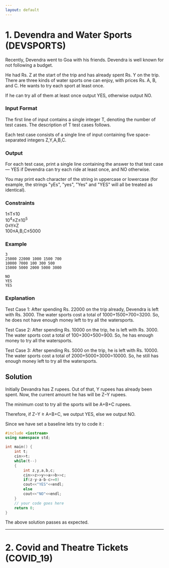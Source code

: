 ```yaml
---
layout: default
---
```


# 1. Devendra and Water Sports (DEVSPORTS)

Recently, Devendra went to Goa with his friends. Devendra is well known for not following a budget.

He had Rs. Z at the start of the trip and has already spent Rs. Y on the trip. There are three kinds of water sports one can enjoy, with prices Rs. A, B, and C. He wants to try each sport at least once.

If he can try all of them at least once output YES, otherwise output NO.

### Input Format
The first line of input contains a single integer T, denoting the number of test cases. The description of T test cases follows.

Each test case consists of a single line of input containing five space-separated integers Z,Y,A,B,C.

### Output
For each test case, print a single line containing the answer to that test case — YES if Devendra can try each ride at least once, and NO otherwise.

You may print each character of the string in uppercase or lowercase (for example, the strings "yEs", "yes", "Yes" and "YES" will all be treated as identical).

### Constraints
1≤T≤10<br>
10<sup>4</sup>≤Z≤10<sup>5</sup><br>
0≤Y≤Z<br>
100≤A,B,C≤5000

### Example
```
3
25000 22000 1000 1500 700
10000 7000 100 300 500
15000 5000 2000 5000 3000
```

```
NO
YES
YES
```

### Explanation
Test Case 1: After spending Rs. 22000 on the trip already, Devendra is left with Rs. 3000. The water sports cost a total of 1000+1500+700=3200. So, he does not have enough money left to try all the watersports.

Test Case 2: After spending Rs. 10000 on the trip, he is left with Rs. 3000. The water sports cost a total of 100+300+500=900. So, he has enough money to try all the watersports.

Test Case 3: After spending Rs. 5000 on the trip, he is left with Rs. 10000. The water sports cost a total of 2000+5000+3000=10000. So, he still has enough money left to try all the watersports.

## Solution

Initially Devandra has Z rupees. Out of that, Y rupees has already been spent. Now, the current amount he has will be Z−Y rupees.

The minimum cost to try all the sports will be A+B+C rupees.

Therefore, if Z−Y ≥ A+B+C, we output YES, else we output NO.

Since we have set a baseline lets try to code it :

```c++
#include <iostream>
using namespace std;

int main() {
	int t;
	cin>>t;
	while(t--)
	{
		int z,y,a,b,c;
		cin>>z>>y>>a>>b>>c;
		if(z-y-a-b-c>=0)
		cout<<"YES"<<endl;
		else
		cout<<"NO"<<endl;
	}
	// your code goes here
	return 0;
}
```

The above solution passes as expected.

* * *

# 2. Covid and Theatre Tickets (COVID_19)


